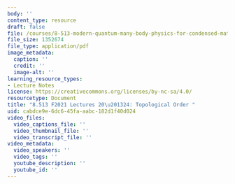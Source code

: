 ```yaml
---
body: ''
content_type: resource
draft: false
file: /courses/8-513-modern-quantum-many-body-physics-for-condensed-matter-systems-fall-2021/mit8_513f21_lec20-24.pdf
file_size: 1352674
file_type: application/pdf
image_metadata:
  caption: ''
  credit: ''
  image-alt: ''
learning_resource_types:
- Lecture Notes
license: https://creativecommons.org/licenses/by-nc-sa/4.0/
resourcetype: Document
title: "8.513 F2021 Lectures 20\u201324: Topological Order "
uid: cabdce9e-6dc6-45fa-aabc-182d1f40d024
video_files:
  video_captions_file: ''
  video_thumbnail_file: ''
  video_transcript_file: ''
video_metadata:
  video_speakers: ''
  video_tags: ''
  youtube_description: ''
  youtube_id: ''
---
```

